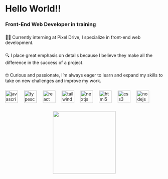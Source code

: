 <h1 align="left">Hello World!!</h1>

###

<h3 align="left">Front-End Web Developer in training</h3>

###

<p align="left">👨‍💻 Currently interning at Pixel Drive, I specialize in front-end web development.</p>

###

<p align="left">🔍 I place great emphasis on details because I believe they make all the difference in the success of a project.</p>

###

<p align="left">🤓 Curious and passionate, I’m always eager to learn and expand my skills to take on new challenges and improve my work.</p>

###

<div align="left">
  <img src="https://cdn.jsdelivr.net/gh/devicons/devicon/icons/javascript/javascript-original.svg" height="40" alt="javascript logo"  />
  <img width="12" />
  <img src="https://cdn.jsdelivr.net/gh/devicons/devicon/icons/typescript/typescript-original.svg" height="40" alt="typescript logo"  />
  <img width="12" />
  <img src="https://cdn.jsdelivr.net/gh/devicons/devicon/icons/react/react-original.svg" height="40" alt="react logo"  />
  <img width="12" />
  <img src="https://cdn.jsdelivr.net/gh/devicons/devicon/icons/tailwindcss/tailwindcss-original-wordmark.svg" height="40" alt="tailwindcss logo"  />
  <img width="12" />
  <img src="https://cdn.jsdelivr.net/gh/devicons/devicon/icons/nextjs/nextjs-original.svg" height="40" alt="nextjs logo"  />
  <img width="12" />
  <img src="https://cdn.jsdelivr.net/gh/devicons/devicon/icons/html5/html5-original.svg" height="40" alt="html5 logo"  />
  <img width="12" />
  <img src="https://cdn.jsdelivr.net/gh/devicons/devicon/icons/css3/css3-original.svg" height="40" alt="css3 logo"  />
  <img width="12" />
  <img src="https://cdn.jsdelivr.net/gh/devicons/devicon/icons/nodejs/nodejs-original.svg" height="40" alt="nodejs logo"  />
</div>

###

<div align="center">
  <img height="200" src="https://media.giphy.com/media/v1.Y2lkPTc5MGI3NjExYWF6d3R2MGJmN2VsZGo0NWU0ZHNnYWJ0ejkwNDhrYnJicWRkeWhhNiZlcD12MV9naWZzX3NlYXJjaCZjdD1n/HscDLzkO8EOTmgkhQP/giphy.gif"  />
</div>

###

